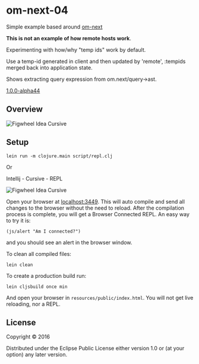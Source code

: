 # om-next-04

Simple example based around [om-next](https://github.com/omcljs/om/wiki/Quick-Start-%28om.next%29) 

**This is not an example of how remote hosts work**.

Experimenting with how/why "temp ids" work by default.

Use a temp-id generated in client and then updated by 'remote', :tempids merged back into application state.

Shows extracting query expression from om.next/query->ast.

[1.0.0-alpha44](https://clojars.org/org.omcljs/om)

## Overview

![Figwheel Idea Cursive](https://raw.githubusercontent.com/griffio/griffio.github.io/master/public/om-next-04.gif)

## Setup

~~~
lein run -m clojure.main script/repl.clj
~~~

Or

Intellij - Cursive - REPL

![Figwheel Idea Cursive](https://raw.githubusercontent.com/griffio/griffio.github.io/master/public/figwheel-idea.png)

Open your browser at [localhost:3449](http://localhost:3449/).
This will auto compile and send all changes to the browser without the
need to reload. After the compilation process is complete, you will
get a Browser Connected REPL. An easy way to try it is:

    (js/alert "Am I connected?")

and you should see an alert in the browser window.

To clean all compiled files:

    lein clean

To create a production build run:

    lein cljsbuild once min

And open your browser in `resources/public/index.html`. You will not
get live reloading, nor a REPL. 

## License

Copyright © 2016

Distributed under the Eclipse Public License either version 1.0 or (at your option) any later version.

